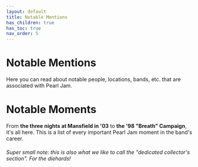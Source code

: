 ```yaml
---
layout: default
title: Notable Mentions
has_children: true
has_toc: true
nav_order: 5
---
```


# Notable Mentions

Here you can read about notable people, locations, bands, etc. that are associated with Pearl Jam.

# Notable Moments

From **the three nights at Mansfield in '03** to **the '98 "Breath" Campaign**, it's all here. This is a list of every important Pearl Jam moment in the band's career.



###### Super small note: this is also what we like to call the "dedicated collector's section". *For the diehards!*

